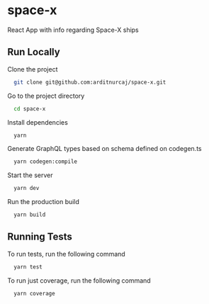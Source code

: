 # space-x

React App with info regarding Space-X ships
## Run Locally

Clone the project

```bash
  git clone git@github.com:arditnurcaj/space-x.git
```

Go to the project directory

```bash
  cd space-x
```

Install dependencies

```bash
  yarn
```

Generate GraphQL types based on schema defined on codegen.ts

```bash
  yarn codegen:compile
```

Start the server

```bash
  yarn dev
```

Run the production build

```bash
  yarn build
```


## Running Tests

To run tests, run the following command

```bash
  yarn test
```

To run just coverage, run the following command

```bash
  yarn coverage
```

